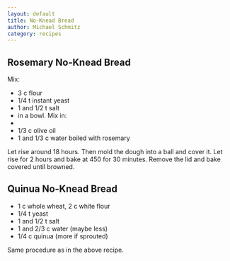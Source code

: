 ```yaml
---
layout: default
title: No-Knead Bread
author: Michael Schmitz
category: recipes
---
```


## Rosemary No-Knead Bread

Mix:

* 3 c flour
* 1/4 t instant yeast
* 1 and 1/2 t salt
* in a bowl. Mix in:
* 
* 1/3 c olive oil
* 1 and 1/3 c water boiled with rosemary

Let rise around 18 hours. Then mold the dough into a ball and cover it. Let rise for 2 hours and bake at 450 for 30 minutes. Remove the lid and bake covered until browned.

## Quinua No-Knead Bread

* 1 c whole wheat, 2 c white flour
* 1/4 t yeast
* 1 and 1/2 t salt
* 1 and 2/3 c water (maybe less)
* 1/4 c quinua (more if sprouted)

Same procedure as in the above recipe.
